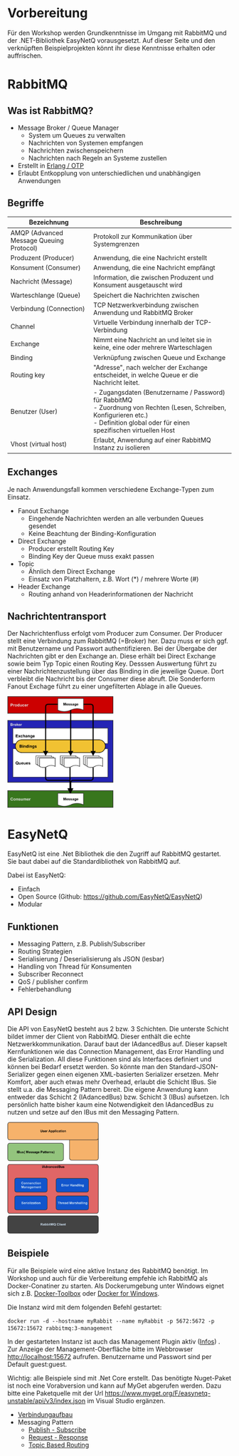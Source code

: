 # Vorbereitung

Für den Workshop werden Grundkenntnisse im Umgang mit RabbitMQ und der .NET-Bibliothek EasyNetQ vorausgesetzt.
Auf dieser Seite und den verknüpften Beispielprojekten könnt ihr diese Kenntnisse erhalten oder auffrischen.

# RabbitMQ
## Was ist RabbitMQ?
- Message Broker / Queue Manager
    - System um Queues zu verwalten
    - Nachrichten von Systemen empfangen
    - Nachrichten zwischenspeichern
    - Nachrichten nach Regeln an Systeme zustellen
- Erstellt in <a href="https://de.wikipedia.org/w/index.php?title=Erlang_(Programmiersprache)" target="_blank"> Erlang / OTP</a>
- Erlaubt Entkopplung von unterschiedlichen und unabhängigen Anwendungen

## Begriffe

Bezeichnung | Beschreibung
------------ | -------------
AMQP (Advanced Message Queuing Protocol) | Protokoll zur Kommunikation über Systemgrenzen
Produzent (Producer) | Anwendung, die eine Nachricht erstellt
Konsument (Consumer) | Anwendung, die eine Nachricht empfängt
Nachricht (Message) | Information, die zwischen Produzent und Konsument ausgetauscht wird
Warteschlange (Queue) | Speichert die Nachrichten zwischen
Verbindung (Connection) | TCP Netzwerkverbindung zwischen Anwendung und RabbitMQ Broker
Channel | Virtuelle Verbindung innerhalb der TCP-Verbindung
Exchange | Nimmt eine Nachricht an und leitet sie in keine, eine oder mehrere Warteschlagen
Binding | Verknüpfung zwischen Queue und Exchange
Routing key | "Adresse", nach welcher der Exchange entscheidet, in welche Queue er die Nachricht leitet.
Benutzer (User) | - Zugangsdaten (Benutzername / Password) für RabbitMQ <br/>- Zuordnung von Rechten (Lesen, Schreiben, Konfigurieren etc.) <br/>- Definition global oder für einen spezifischen virtuellen Host
Vhost (virtual host) | Erlaubt, Anwendung auf einer RabbitMQ Instanz zu isolieren


## Exchanges
Je nach Anwendungsfall kommen verschiedene Exchange-Typen zum Einsatz.
- Fanout Exchange
    - Eingehende Nachrichten werden an alle verbunden Queues gesendet
    - Keine Beachtung der Binding-Konfiguration
- Direct Exchange
    - Producer erstellt Routing Key
    - Binding Key der Queue muss exakt passen
- Topic
    - Ähnlich dem Direct Exchange
    - Einsatz von Platzhaltern, z.B. Wort (*) / mehrere Worte (#)
- Header Exchange
    - Routing anhand von Headerinformationen der Nachricht

## Nachrichtentransport
Der Nachrichtenfluss erfolgt vom Producer zum Consumer. Der Producer stellt eine Verbindung zum RabbitMQ (=Broker) her. Dazu muss er sich ggf. mit Benutzername und Passwort au­then­ti­fi­zie­ren. Bei der Übergabe der Nachrichten gibt er den Exchange an.
Diese erhält bei Direct Exchange sowie beim Typ Topic einen Routing Key. Desssen Auswertung führt zu einer Nachrichtenzustellung über das Binding in die jeweilige Queue. Dort verbleibt die Nachricht bis der Consumer diese abruft.
Die Sonderform Fanout Exchage führt zu einer ungefilterten Ablage in alle Queues.

<img src="../images/MessageFlow.png" height=250px  alt="Übersicht Nachrichtentransport" />
 
# EasyNetQ
EasyNetQ ist eine .Net Bibliothek die den Zugriff auf RabbitMQ gestartet. Sie baut dabei auf die Standardibliothek von RabbitMQ auf.

Dabei ist EasyNetQ:
- Einfach
- Open Source (Github: <a href="https://github.com/EasyNetQ/EasyNetQ" target="_blank">https://github.com/EasyNetQ/EasyNetQ</a>)
- Modular

## Funktionen
- Messaging Pattern, z.B. Publish/Subscriber
- Routing Strategien
- Serialisierung / Deserialisierung als JSON (lesbar)
- Handling von Thread für Konsumenten
- Subscriber Reconnect
- QoS / publisher confirm
- Fehlerbehandlung

## API Design
Die API von EasyNetQ besteht aus 2 bzw. 3 Schichten. Die unterste Schicht bildet immer der Client von RabbitMQ. Dieser enthält die echte Netzwerkkommunikation. Darauf baut der IAdancedBus auf. Dieser kapselt Kernfunktionen wie das Connection Management, das Error Handling und die Serialization. All diese Funktionen sind als Interfaces definiert und können bei Bedarf ersetzt werden. So könnte man den Standard-JSON-Serializer gegen einen eigenen XML-basierten Serializer ersetzen. Mehr Komfort, aber auch etwas mehr Overhead, erlaubt die Schicht IBus. Sie stellt u.a. die Messaging Pattern bereit. Die eigene Anwendung kann entweder das Schicht 2 (IAdancedBus) bzw. Schicht 3 (IBus) aufsetzen. Ich persönlich hatte bisher kaum eine Notwendigkeit den IAdancedBus zu nutzen und setze auf den IBus mit den Messaging Pattern.

<img src="../images/EasyNetQ.png" alt="API Design EasyNetQ" height=250px />

## Beispiele
Für alle Beispiele wird eine aktive Instanz des RabbitMQ benötigt. Im Workshop und auch für die Verbereitung empfehle ich RabbitMQ als Docker-Conatiner zu starten.
Als Dockerumgebung unter Windows eignet sich z.B. <a href="https://www.docker.com/products/docker-toolbox" target="_blank">Docker-Toolbox</a> oder <a href="https://docs.docker.com/docker-for-windows/" target="_blank"> Docker for Windows</a>.

Die Instanz wird mit dem folgenden Befehl gestartet:

    docker run -d --hostname myRabbit --name myRabbit -p 5672:5672 -p 15672:15672 rabbitmq:3-management

In der gestarteten Instanz ist auch das Management Plugin aktiv (<a href="https://www.rabbitmq.com/management.html" alt="Infoseite Management PlugIn" target="_blank">Infos</a>) . Zur Anzeige der Management-Oberfläche bitte im Webbrowser <a href="http://localhost:15672" target="_blank"> http://localhost:15672</a> aufrufen. Benutzername und Passwort sind per Default guest:guest.

Wichtig: alle Beispiele sind mit .Net Core erstellt. Das benötigte Nuget-Paket ist noch eine Vorabversion und kann auf MyGet abgerufen werden. Dazu bitte eine Paketquelle mit der Url https://www.myget.org/F/easynetq-unstable/api/v3/index.json im Visual Studio ergänzen.

- <a href="Connecting/">Verbindungaufbau</a>
- Messaging Pattern
    - <a href="PublishSubscribe/">Publish - Subscribe</a>
    - <a href="RequestResponse/">Request - Response</a>
    - <a href="TopicBasedRouting/">Topic Based Routing</a>